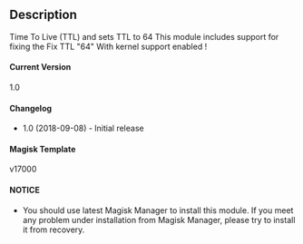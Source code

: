 ## Description
Time To Live (TTL) and sets TTL to 64
This module includes support for fixing the Fix TTL "64"
With kernel support enabled !

#### Current Version
1.0

#### Changelog

* 1.0   (2018-09-08) - Initial release

#### Magisk Template
v17000

#### NOTICE

* You should use latest Magisk Manager to install this module. If you meet any problem under installation from Magisk Manager, please try to install it from recovery.
